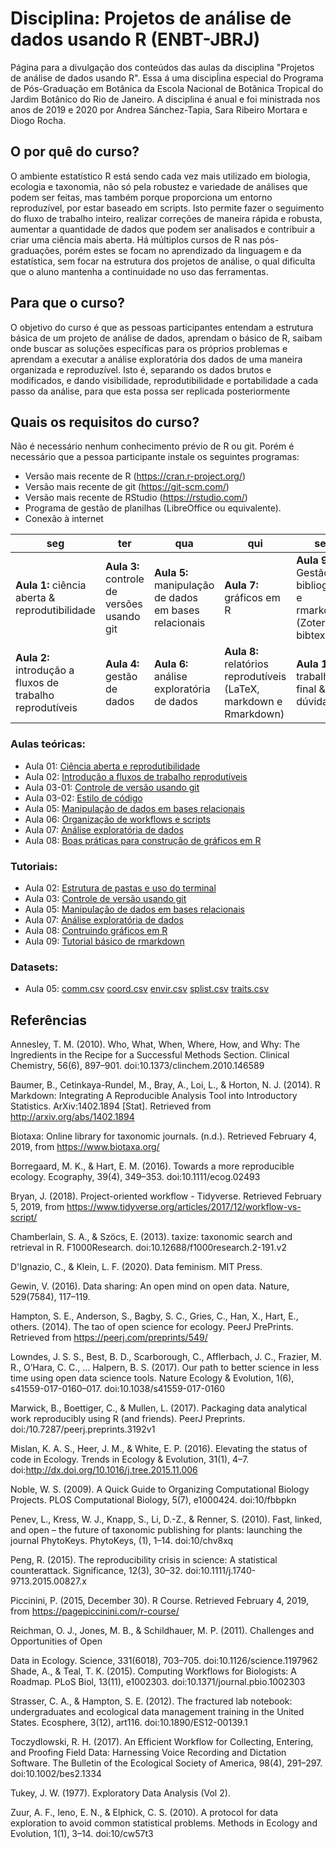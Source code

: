# Disciplina: Projetos de análise de dados usando R (ENBT-JBRJ)

Página para a divulgação dos conteúdos das aulas da disciplina "Projetos de análise de dados usando R". Essa á uma discipĺina especial do Programa de Pós-Graduação em Botânica da Escola Nacional de Botânica Tropical do Jardim Botânico do Rio de Janeiro. A disciplina é anual e foi ministrada nos anos de 2019 e 2020 por Andrea Sánchez-Tapia, Sara Ribeiro Mortara e Diogo Rocha.

## **O por quê do curso?**
 
O ambiente estatístico R está sendo cada vez mais utilizado em biologia, ecologia e
taxonomia, não só pela robustez e variedade de análises que podem ser feitas, mas também porque
proporciona um entorno reproduzível, por estar baseado em scripts. Isto permite fazer o seguimento
do fluxo de trabalho inteiro, realizar correções de maneira rápida e robusta, aumentar a quantidade
de dados que podem ser analisados e contribuir a criar uma ciência mais aberta. Há múltiplos cursos
de R nas pós-graduações, porém estes se focam no aprendizado da linguagem e da estatística, sem
focar na estrutura dos projetos de análise, o qual dificulta que o aluno mantenha a continuidade no
uso das ferramentas. 

## **Para que o curso?**

O objetivo do curso é que as pessoas participantes entendam a estrutura básica de um projeto de análise
de dados, aprendam o básico de R, saibam onde buscar as soluções específicas para os próprios
problemas e aprendam a executar a análise exploratória dos dados de uma maneira organizada e
reproduzível. Isto é, separando os dados brutos e modificados, e dando visibilidade,
reprodutibilidade e portabilidade a cada passo da análise, para que esta possa ser replicada
posteriormente

## **Quais os requisitos do curso?**

Não é necessário nenhum conhecimento prévio de R ou git. Porém é necessário que a pessoa participante instale os seguintes programas:

- Versão mais recente de R (https://cran.r-project.org/)
- Versão mais recente de git (https://git-scm.com/)
- Versão mais recente de RStudio (https://rstudio.com/)
- Programa de gestão de planilhas (LibreOffice ou equivalente).
- Conexão à internet

| seg | ter | qua | qui | sex |
|------------------------------------------------|--------------------------------------------|--------------------------------------|------------------------------------------|--------------------------|
| __Aula 1:__ ciência aberta & reprodutibilidade | __Aula 3:__ controle de versões usando git | __Aula 5:__ manipulação de dados em bases relacionais | __Aula 7:__ gráficos em R | __Aula 9:__ Gestão de bibliografia e rmarkdown (Zotero, bibtex) |
| __Aula 2:__ introdução a fluxos de trabalho reprodutíveis  | __Aula 4:__ gestão de dados  | __Aula 6:__ análise exploratória de dados | __Aula 8:__ relatórios reprodutíveis (LaTeX, markdown e Rmarkdown) | __Aula 10:__ trabalho final & tira dúvidas |

### Aulas teóricas:
+ Aula 01: [Ciência aberta e reprodutibilidade](https://gitlab.com/liibre/curso/-/wikis/uploads/2331b9c392db44d4be8fc1ad74a52494/aula01_ciencia_aberta.pdf)
+ Aula 02: [Introdução a fluxos de trabalho reprodutíveis](https://gitlab.com/liibre/curso/-/wikis/uploads/05a7e390c4a20ea8aad4a16910564496/aula02_setup.pdf)
+ Aula 03-01: [Controle de versão usando git](https://gitlab.com/liibre/curso/-/wikis/uploads/b69f3377b9607dc668c948c7a479253e/aula03_git.pdf)
+ Aula 03-02: [Estilo de código](https://gitlab.com/liibre/curso/-/wikis/uploads/01ec6f0f8bb371af6b3f6476f12fbd53/code_styling.pdf)
+ Aula 05: [Manipulação de dados em bases relacionais](https://gitlab.com/liibre/curso/-/wikis/uploads/0bafe70d329a7483ca17b2c12e5bb8c4/aula05.pdf)
+ Aula 06: [Organização de workflows e scripts](https://gitlab.com/liibre/curso/-/wikis/uploads/7b0303db07ba6a7a1638502f625563af/aula06_scripts.pdf)
+ Aula 07: [Análise exploratória de dados](https://gitlab.com/liibre/curso/-/wikis/uploads/8770aea31db0073e6da4cfcca157856c/aula06.pdf)
+ Aula 08: [Boas práticas para construção de gráficos em R](https://gitlab.com/liibre/curso/-/wikis/uploads/76ee977b8437e2b357e6f9f470890185/aula07.pdf)

### Tutoriais:
+ Aula 02: [Estrutura de pastas e uso do terminal](https://rpubs.com/andreasancheztapia/573813)
+ Aula 03: [Controle de versão usando git](https://rpubs.com/andreasancheztapia/574156)
+ Aula 05: [Manipulação de dados em bases relacionais](https://rpubs.com/saramortara/574221)
+ Aula 07: [Análise exploratória de dados](https://rpubs.com/saramortara/574220)
+ Aula 08: [Contruindo gráficos em R](https://rpubs.com/andreasancheztapia/574229)
+ Aula 09: [Tutorial básico de rmarkdown](https://rpubs.com/andreasancheztapia/574403)

### Datasets:
+ Aula 05: 
[comm.csv](https://gitlab.com/liibre/curso/-/wikis/uploads/0a346f8580976a32f6dc8e4b1aa16c21/comm.csv)
[coord.csv](https://gitlab.com/liibre/curso/-/wikis/uploads/38a263e8060468b8e9ca45f26164d1ca/coord.csv)
[envir.csv](https://gitlab.com/liibre/curso/-/wikis/uploads/cc7c2a92f89025faa7d08139cc9c5a68/envir.csv)
[splist.csv](https://gitlab.com/liibre/curso/-/wikis/uploads/61ba472ef5abe228cc13e2ff3c4e2867/splist.csv)
[traits.csv](https://gitlab.com/liibre/curso/-/wikis/uploads/339666a65df23963d7c090d895a19a9e/traits.csv)

## **Referências**

Annesley, T. M. (2010). Who, What, When, Where, How, and Why: The Ingredients in the Recipe
for a Successful Methods Section. Clinical Chemistry, 56(6), 897–901.
doi:10.1373/clinchem.2010.146589

Baumer, B., Cetinkaya-Rundel, M., Bray, A., Loi, L., & Horton, N. J. (2014). R Markdown:
Integrating A Reproducible Analysis Tool into Introductory Statistics. ArXiv:1402.1894 [Stat].
Retrieved from http://arxiv.org/abs/1402.1894

Biotaxa: Online library for taxonomic journals. (n.d.). Retrieved February 4, 2019, from
https://www.biotaxa.org/

Borregaard, M. K., & Hart, E. M. (2016). Towards a more reproducible ecology. Ecography, 39(4),
349–353. doi:10.1111/ecog.02493

Bryan, J. (2018). Project-oriented workflow - Tidyverse. Retrieved February 5, 2019, from
https://www.tidyverse.org/articles/2017/12/workflow-vs-script/

Chamberlain, S. A., & Szöcs, E. (2013). taxize: taxonomic search and retrieval in R.
F1000Research. doi:10.12688/f1000research.2-191.v2

D'Ignazio, C., & Klein, L. F. (2020). Data feminism. MIT Press.

Gewin, V. (2016). Data sharing: An open mind on open data. Nature, 529(7584), 117–119.

Hampton, S. E., Anderson, S., Bagby, S. C., Gries, C., Han, X., Hart, E., others. (2014). The tao of
open science for ecology. PeerJ PrePrints. Retrieved from https://peerj.com/preprints/549/

Lowndes, J. S. S., Best, B. D., Scarborough, C., Afflerbach, J. C., Frazier, M. R., O’Hara, C. C., … Halpern, B. S. (2017). Our path to better science in less time using open data science tools. Nature Ecology & Evolution, 1(6), s41559-017-0160–017. doi:10.1038/s41559-017-0160

Marwick, B., Boettiger, C., & Mullen, L. (2017). Packaging data analytical work reproducibly using
R (and friends). PeerJ Preprints. doi:/10.7287/peerj.preprints.3192v1

Mislan, K. A. S., Heer, J. M., & White, E. P. (2016). Elevating the status of code in Ecology.
Trends in Ecology & Evolution, 31(1), 4–7. doi:http://dx.doi.org/10.1016/j.tree.2015.11.006

Noble, W. S. (2009). A Quick Guide to Organizing Computational Biology Projects. PLOS
Computational Biology, 5(7), e1000424. doi:10/fbbpkn

Penev, L., Kress, W. J., Knapp, S., Li, D.-Z., & Renner, S. (2010). Fast, linked, and open – the
future of taxonomic publishing for plants: launching the journal PhytoKeys. PhytoKeys, (1),
1–14. doi:10/chv8xq

Peng, R. (2015). The reproducibility crisis in science: A statistical counterattack. Significance,
12(3), 30–32. doi:10.1111/j.1740-9713.2015.00827.x

Piccinini, P. (2015, December 30). R Course. Retrieved February 4, 2019, from
https://pagepiccinini.com/r-course/

Reichman, O. J., Jones, M. B., & Schildhauer, M. P. (2011). Challenges and Opportunities of Open

Data in Ecology. Science, 331(6018), 703–705. doi:10.1126/science.1197962
Shade, A., & Teal, T. K. (2015). Computing Workflows for Biologists: A Roadmap. PLoS Biol,
13(11), e1002303. doi:10.1371/journal.pbio.1002303

Strasser, C. A., & Hampton, S. E. (2012). The fractured lab notebook: undergraduates and
ecological data management training in the United States. Ecosphere, 3(12), art116.
doi:10.1890/ES12-00139.1

Toczydlowski, R. H. (2017). An Efficient Workflow for Collecting, Entering, and Proofing Field
Data: Harnessing Voice Recording and Dictation Software. The Bulletin of the Ecological
Society of America, 98(4), 291–297. doi:10.1002/bes2.1334

Tukey, J. W. (1977). Exploratory Data Analysis (Vol 2).

Zuur, A. F., Ieno, E. N., & Elphick, C. S. (2010). A protocol for data exploration to avoid common statistical problems. Methods in Ecology and Evolution, 1(1), 3–14. doi:10/cw57t3

